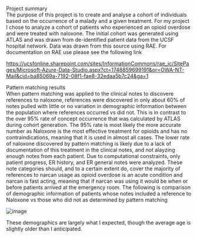 Project summary  
The purpose of this project is to create and analyse a cohort of individuals based on the occurrence of a malady and a given treatment. For my project I chose to analyze a cohort of patients who experienced an opioid overdose and were treated with naloxone. 
	The initial cohort was generated using ATLAS and was drawn from de-identified patient data from the UCSF hospital network. Data was drawn from this source using RAE. For documentation on RAE use please see the following link  

https://ucsfonline.sharepoint.com/sites/InformationCommons/rae_ic/SitePages/Microsoft-Azure-Data-Studio.aspx?ct=1748859699191&or=OWA-NT-Mail&cid=ba85069a-7192-08f1-fae8-32edaa5b7c24&ga=1

Pattern matching results  
	When pattern matching was applied to the clinical notes to discovere references to naloxone, references were discovered in only about 60% of notes pulled with little or no variation in demographic information between the population where references occurred vs did not. This is in contrast to the over 95% rate of concept occurrence that was calculated by ATLAS during cohort generation. The 95% rate is most likely the more accurate number as Naloxone is the most effective treatment for opioids and has no contraindications, meaning  that it is used in almost all cases. The lower rate of naloxone discovered by pattern matching is likely due to a lack of documentation of this treatment in the clinical notes, and not alayzing enough notes from each patient. Due to computational constraints, only patient progress, ER history, and ER general notes were analyzed. 
	These note categories should, and to a certain extent do, cover the majority of references to narcan usage as opioid overdose is an acute condition and narcan is fast acting, meaning that if narcan was using it would be when or before patients arrived at the emergency room. The following is comparison of demographic information of patients whose notes included a reference to Naloxone vs those who did not as determined by pattern matching  
 
![image](https://github.com/user-attachments/assets/e3aa6987-d07b-496b-8691-f72fb891c06e)  


These demographics are largely what I expected, though the average age is slightly older than I anticipated. 
